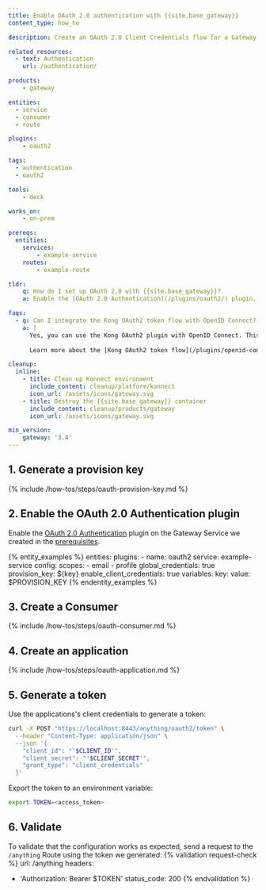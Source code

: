 ```yaml
---
title: Enable OAuth 2.0 authentication with {{site.base_gateway}}
content_type: how_to

description: Create an OAuth 2.0 Client Credentials flow for a Gateway Service.

related_resources:
  - text: Authentication
    url: /authentication/

products:
    - gateway

entities: 
  - service
  - consumer
  - route

plugins:
    - oauth2

tags:
  - authentication
  - oauth2

tools:
    - deck

works_on:
    - on-prem

prereqs:
  entities:
    services:
        - example-service
    routes:
        - example-route

tldr:
    q: How do I set up OAuth 2.0 with {{site.base_gateway}}?
    a: Enable the [OAuth 2.0 Authentication](/plugins/oauth2/) plugin, then create a Consumer and an application using the `/consumers/{consumer}/oauth2` API. Send a request to the `/{route_path}/oauth/token` with the client credentials to generate a token.

faqs:
  - q: Can I integrate the Kong OAuth2 token flow with OpenID Connect?
    a: |
      Yes, you can use the Kong OAuth2 plugin with OpenID Connect. This lets you use tokens generated by {{site.base_gateway}} to authenticate with an IdP. 
      
      Learn more about the [Kong OAuth2 token flow](/plugins/openid-connect/#kong-oauth-token-auth-flow), or see the [how-to guide on configuring OIDC with Kong Oauth2 token authentication](/how-to/configure-oidc-with-kong-oauth2/).

cleanup:
  inline:
    - title: Clean up Konnect environment
      include_content: cleanup/platform/konnect
      icon_url: /assets/icons/gateway.svg
    - title: Destroy the {{site.base_gateway}} container
      include_content: cleanup/products/gateway
      icon_url: /assets/icons/gateway.svg

min_version:
    gateway: '3.4'
---
```


## 1. Generate a provision key

{% include /how-tos/steps/oauth-provision-key.md %}

## 2. Enable the OAuth 2.0 Authentication plugin

Enable the [OAuth 2.0 Authentication](/plugins/oauth2/) plugin on the Gateway Service we created in the [prerequisites](#prerequisites).

{% entity_examples %}
entities:
  plugins:
    - name: oauth2
      service: example-service
      config:
        scopes:
          - email
          - profile
        global_credentials: true
        provision_key: ${key}
        enable_client_credentials: true
variables:
  key:
    value: $PROVISION_KEY
{% endentity_examples %}

## 3. Create a Consumer

{% include /how-tos/steps/oauth-consumer.md %}

## 4. Create an application

{% include /how-tos/steps/oauth-application.md %}

## 5. Generate a token

Use the applications's client credentials to generate a token:
```sh
curl -X POST "https://localhost:8443/anything/oauth2/token" \
  --header "Content-Type: application/json" \
  --json '{ 
    "client_id": "'$CLIENT_ID'", 
    "client_secret": "'$CLIENT_SECRET'", 
    "grant_type": "client_credentials" 
  }'
```

Export the token to an environment variable:
```sh
export TOKEN=<access_token>
```

## 6. Validate

To validate that the configuration works as expected, send a request to the `/anything` Route using the token we generated:
{% validation request-check %}
url: /anything
headers:
  - 'Authorization: Bearer $TOKEN'
status_code: 200
{% endvalidation %}
